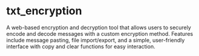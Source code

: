 # txt_encryption
A web-based encryption and decryption tool that allows users to securely encode and decode messages with a custom encryption method. Features include message pasting, file import/export, and a simple, user-friendly interface with copy and clear functions for easy interaction.

